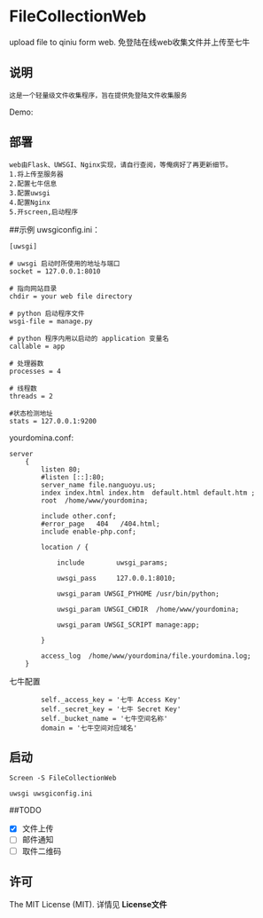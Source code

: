 # FileCollectionWeb
upload file to qiniu form web.
免登陆在线web收集文件并上传至七牛

## 说明
```
这是一个轻量级文件收集程序，旨在提供免登陆文件收集服务
```
Demo: 


## 部署
```
web由Flask、UWSGI、Nginx实现，请自行查阅，等俺病好了再更新细节。
1.将上传至服务器
2.配置七牛信息
3.配置uwsgi
4.配置Nginx
5.开screen,启动程序

```

##示例
uwsgiconfig.ini：
```
[uwsgi]

# uwsgi 启动时所使用的地址与端口
socket = 127.0.0.1:8010

# 指向网站目录
chdir = your web file directory

# python 启动程序文件
wsgi-file = manage.py 

# python 程序内用以启动的 application 变量名
callable = app 

# 处理器数
processes = 4

# 线程数
threads = 2

#状态检测地址
stats = 127.0.0.1:9200
```

yourdomina.conf:
```
server
    {
        listen 80;
        #listen [::]:80;
        server_name file.nanguoyu.us;
        index index.html index.htm  default.html default.htm ;
        root  /home/www/yourdomina;

        include other.conf;
        #error_page   404   /404.html;
        include enable-php.conf;

		location / {

			include        uwsgi_params;     

			uwsgi_pass     127.0.0.1:8010;
							
			uwsgi_param UWSGI_PYHOME /usr/bin/python;
			
			uwsgi_param UWSGI_CHDIR  /home/www/yourdomina;

			uwsgi_param UWSGI_SCRIPT manage:app;     

		}

        access_log  /home/www/yourdomina/file.yourdomina.log;
    }
```


七牛配置
```
        self._access_key = '七牛 Access Key'
        self._secret_key = '七牛 Secret Key'
        self._bucket_name = '七牛空间名称'
        domain = '七牛空间对应域名'
```


## 启动
```
Screen -S FileCollectionWeb

uwsgi uwsgiconfig.ini

```

##TODO
- [x] 文件上传
- [ ] 邮件通知
- [ ] 取件二维码

## 许可
The MIT License (MIT). 详情见 __License文件__